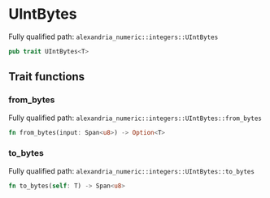# UIntBytes

Fully qualified path: `alexandria_numeric::integers::UIntBytes`

```rust
pub trait UIntBytes<T>
```

## Trait functions

### from_bytes

Fully qualified path: `alexandria_numeric::integers::UIntBytes::from_bytes`

```rust
fn from_bytes(input: Span<u8>) -> Option<T>
```


### to_bytes

Fully qualified path: `alexandria_numeric::integers::UIntBytes::to_bytes`

```rust
fn to_bytes(self: T) -> Span<u8>
```


